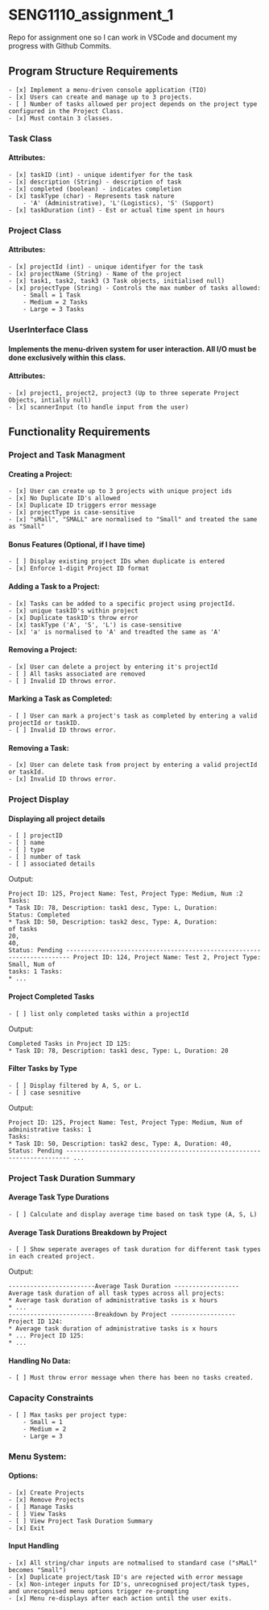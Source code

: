 # SENG1110_assignment_1
Repo for assignment one so I can work in VSCode and document my progress with Github Commits. 

## Program Structure Requirements
    - [x] Implement a menu-driven console application (TIO)
    - [x] Users can create and manage up to 3 projects.
    - [ ] Number of tasks allowed per project depends on the project type configured in the Project Class. 
    - [x] Must contain 3 classes.

### Task Class
#### Attributes:
    - [x] taskID (int) - unique identifyer for the task
    - [x] description (String) - description of task
    - [x] completed (boolean) - indicates completion
    - [x] taskType (char) - Represents task nature 
        - 'A' (Administrative), 'L'(Logistics), 'S' (Support)
    - [x] taskDuration (int) - Est or actual time spent in hours

### Project Class
#### Attributes:
    - [x] projectId (int) - unique identifyer for the task
    - [x] projectName (String) - Name of the project
    - [x] task1, task2, task3 (3 Task objects, initialised null)
    - [x] projectType (String) - Controls the max number of tasks allowed:
        - Small = 1 Task
        - Medium = 2 Tasks
        - Large = 3 Tasks

### UserInterface Class
#### Implements the menu-driven system for user interaction. All I/O must be done exclusively within this class. 
#### Attributes:
    - [x] project1, project2, project3 (Up to three seperate Project Objects, intially null)
    - [x] scannerInput (to handle input from the user)

## Functionality Requirements
### Project and Task Managment

#### Creating a Project:
    - [x] User can create up to 3 projects with unique project ids
    - [x] No Duplicate ID's allowed
    - [x] Duplicate ID triggers error message
    - [x] projectType is case-sensitive 
    - [x] "sMall", "SMALL" are normalised to "Small" and treated the same as "Small"
#### Bonus Features (Optional, if I have time)
    - [ ] Display existing project IDs when duplicate is entered
    - [x] Enforce 1-digit Project ID format


    

#### Adding a Task to a Project:
    - [x] Tasks can be added to a specific project using projectId.
    - [x] unique taskID's within project
    - [x] Duplicate taskID's throw error
    - [x] taskType ('A', 'S', 'L') is case-sensitive
    - [x] 'a' is normalised to 'A' and treadted the same as 'A'

#### Removing a Project:
    - [x] User can delete a project by entering it's projectId
    - [ ] All tasks associated are removed
    - [ ] Invalid ID throws error.

#### Marking a Task as Completed:
    - [ ] User can mark a project's task as completed by entering a valid projectId or taskID. 
    - [ ] Invalid ID throws error.

#### Removing a Task:
    - [x] User can delete task from project by entering a valid projectId or taskId.
    - [x] Invalid ID throws error. 

### Project Display
#### Displaying all project details
    - [ ] projectID
    - [ ] name
    - [ ] type
    - [ ] number of task
    - [ ] associated details


Output:

```
Project ID: 125, Project Name: Test, Project Type: Medium, Num :2
Tasks:
* Task ID: 78, Description: task1 desc, Type: L, Duration:
Status: Completed
* Task ID: 50, Description: task2 desc, Type: A, Duration:
of tasks
20,
40,
Status: Pending ----------------------------------------------------------------------- Project ID: 124, Project Name: Test 2, Project Type: Small, Num of
tasks: 1 Tasks:
* ...
```

#### Project Completed Tasks
    - [ ] list only completed tasks within a projectId

Output:
```
Completed Tasks in Project ID 125:
* Task ID: 78, Description: task1 desc, Type: L, Duration: 20
```

#### Filter Tasks by Type
    - [ ] Display filtered by A, S, or L.
    - [ ] case sesnitive

Output:
```
Project ID: 125, Project Name: Test, Project Type: Medium, Num of administrative tasks: 1
Tasks:
* Task ID: 50, Description: task2 desc, Type: A, Duration: 40,
Status: Pending ----------------------------------------------------------------------- ...
```

### Project Task Duration Summary
#### Average Task Type Durations
    - [ ] Calculate and display average time based on task type (A, S, L)

#### Average Task Durations Breakdown by Project
    - [ ] Show seperate averages of task duration for different task types in each created project. 

Output:

```
------------------------Average Task Duration ------------------ Average task duration of all task types across all projects:
* Average task duration of administrative tasks is x hours
* ...
------------------------Breakdown by Project ------------------ Project ID 124:
* Average task duration of administrative tasks is x hours
* ... Project ID 125:
* ...
```

#### Handling No Data:
    - [ ] Must throw error message when there has been no tasks created.

### Capacity Constraints
    - [ ] Max tasks per project type:
        - Small = 1
        - Medium = 2
        - Large = 3

### Menu System:
#### Options:
    - [x] Create Projects
    - [x] Remove Projects
    - [ ] Manage Tasks
    - [ ] View Tasks
    - [ ] View Project Task Duration Summary
    - [x] Exit

#### Input Handling
    - [x] All string/char inputs are notmalised to standard case ("sMaLl" becomes "Small")
    - [x] Duplicate project/task ID's are rejected with error message
    - [x] Non-integer inputs for ID's, unrecognised project/task types, and unrecognised menu options trigger re-prompting
    - [x] Menu re-displays after each action until the user exits.
    